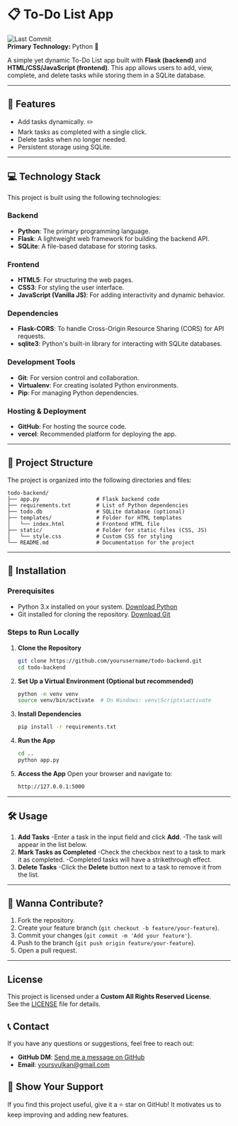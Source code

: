 # 📋 To-Do List App

![Last Commit](https://img.shields.io/badge/Last%20Commit-Today-brightgreen )  
**Primary Technology:** Python 🐍  

A simple yet dynamic To-Do List app built with **Flask (backend)** and **HTML/CSS/JavaScript (frontend)**. This app allows users to add, view, complete, and delete tasks while storing them in a SQLite database.

---

## 🌟 Features
- Add tasks dynamically. ✏️
- Mark tasks as completed with a single click. 
- Delete tasks when no longer needed. 
- Persistent storage using SQLite. 

---

## 💻 Technology Stack

This project is built using the following technologies:

### **Backend**
- **Python**: The primary programming language.
- **Flask**: A lightweight web framework for building the backend API.
- **SQLite**: A file-based database for storing tasks.

### **Frontend**
- **HTML5**: For structuring the web pages.
- **CSS3**: For styling the user interface.
- **JavaScript (Vanilla JS)**: For adding interactivity and dynamic behavior.

### **Dependencies**
- **Flask-CORS**: To handle Cross-Origin Resource Sharing (CORS) for API requests.
- **sqlite3**: Python's built-in library for interacting with SQLite databases.

### **Development Tools**
- **Git**: For version control and collaboration.
- **Virtualenv**: For creating isolated Python environments.
- **Pip**: For managing Python dependencies.

### **Hosting & Deployment**
- **GitHub**: For hosting the source code.
- **vercel**: Recommended platform for deploying the app.

---

## 📂 Project Structure
The project is organized into the following directories and files:
```
todo-backend/
├── app.py                  # Flask backend code
├── requirements.txt        # List of Python dependencies
├── todo.db                 # SQLite database (optional)
├── templates/              # Folder for HTML templates
│   └── index.html          # Frontend HTML file
├── static/                 # Folder for static files (CSS, JS)
│   └── style.css           # Custom CSS for styling
└── README.md               # Documentation for the project
```

---

## 🚀 Installation

### Prerequisites
- Python 3.x installed on your system. [Download Python](https://www.python.org/downloads/ )
- Git installed for cloning the repository. [Download Git](https://git-scm.com/ )

### Steps to Run Locally

1. **Clone the Repository**
   ```bash
   git clone https://github.com/yourusername/todo-backend.git 
   cd todo-backend
   ```
2. **Set Up a Virtual Environment (Optional but recommended)**
    ```bash
    python -m venv venv
    source venv/bin/activate  # On Windows: venv\Scripts\activate
   ```
3. **Install Dependencies**
    ```bash
    pip install -r requirements.txt
    ```
4. **Run the App**
    ```bash
    cd ..
    python app.py
    ```
5. **Access the App**
Open your browser and navigate to:
    ```bash
    http://127.0.0.1:5000
    ```

---

## 🛠️ Usage
1. **Add Tasks**
-Enter a task in the input field and click **Add**.
-The task will appear in the list below.
2. **Mark Tasks as Completed**
-Check the checkbox next to a task to mark it as completed.
-Completed tasks will have a strikethrough effect.
3. **Delete Tasks**
-Click the **Delete** button next to a task to remove it from the list.

---

## 🤝 **Wanna Contribute?** 
1. Fork the repository.
2. Create your feature branch (`git checkout -b feature/your-feature`).
3. Commit your changes (`git commit -m 'Add your feature'`).
4. Push to the branch (`git push origin feature/your-feature`).
5. Open a pull request.

---

## **License**

This project is licensed under a **Custom All Rights Reserved License**.  
See the [LICENSE](./LICENSE) file for details.

## 📞 **Contact**
If you have any questions or suggestions, feel free to reach out:
- **GitHub DM**: [Send me a message on GitHub](https://github.com/Seimei95 )
- **Email**: [yoursvulkan@gmail.com](mailto:yoursvulkan@gmail.com)

## 🎉 **Show Your Support**
If you find this project useful, give it a ⭐️ star on GitHub! It motivates us to keep improving and adding new features.
